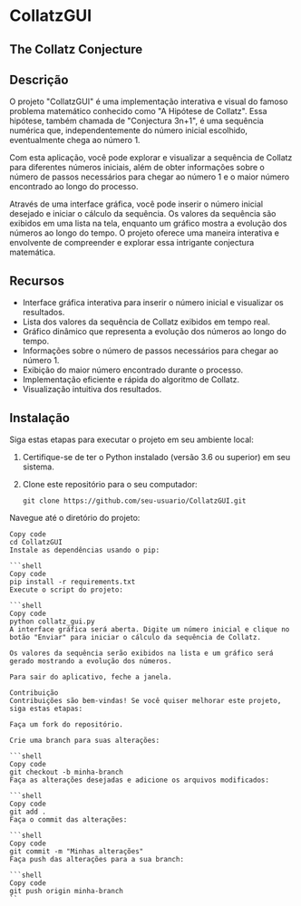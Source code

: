 # CollatzGUI

## The Collatz Conjecture

## Descrição
O projeto "CollatzGUI" é uma implementação interativa e visual do famoso problema matemático conhecido como "A Hipótese de Collatz". Essa hipótese, também chamada de "Conjectura 3n+1", é uma sequência numérica que, independentemente do número inicial escolhido, eventualmente chega ao número 1.

Com esta aplicação, você pode explorar e visualizar a sequência de Collatz para diferentes números iniciais, além de obter informações sobre o número de passos necessários para chegar ao número 1 e o maior número encontrado ao longo do processo.

Através de uma interface gráfica, você pode inserir o número inicial desejado e iniciar o cálculo da sequência. Os valores da sequência são exibidos em uma lista na tela, enquanto um gráfico mostra a evolução dos números ao longo do tempo. O projeto oferece uma maneira interativa e envolvente de compreender e explorar essa intrigante conjectura matemática.

## Recursos
- Interface gráfica interativa para inserir o número inicial e visualizar os resultados.
- Lista dos valores da sequência de Collatz exibidos em tempo real.
- Gráfico dinâmico que representa a evolução dos números ao longo do tempo.
- Informações sobre o número de passos necessários para chegar ao número 1.
- Exibição do maior número encontrado durante o processo.
- Implementação eficiente e rápida do algoritmo de Collatz.
- Visualização intuitiva dos resultados.

## Instalação
Siga estas etapas para executar o projeto em seu ambiente local:

1. Certifique-se de ter o Python instalado (versão 3.6 ou superior) em seu sistema.

2. Clone este repositório para o seu computador:
   ```shell
   git clone https://github.com/seu-usuario/CollatzGUI.git
Navegue até o diretório do projeto:

 ```shell
Copy code
cd CollatzGUI
Instale as dependências usando o pip:

```shell
Copy code
pip install -r requirements.txt
Execute o script do projeto:

```shell
Copy code
python collatz_gui.py
A interface gráfica será aberta. Digite um número inicial e clique no botão "Enviar" para iniciar o cálculo da sequência de Collatz.

Os valores da sequência serão exibidos na lista e um gráfico será gerado mostrando a evolução dos números.

Para sair do aplicativo, feche a janela.

Contribuição
Contribuições são bem-vindas! Se você quiser melhorar este projeto, siga estas etapas:

Faça um fork do repositório.

Crie uma branch para suas alterações:

```shell
Copy code
git checkout -b minha-branch
Faça as alterações desejadas e adicione os arquivos modificados:

```shell
Copy code
git add .
Faça o commit das alterações:

```shell
Copy code
git commit -m "Minhas alterações"
Faça push das alterações para a sua branch:

```shell
Copy code
git push origin minha-branch
``
